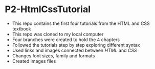 # P2-HtmlCssTutorial
- This repo contains the first four tutorials from the HTML and CSS textbook
- This repo was cloned to my local computer 
- Four branches were created to hold the 4 chapters
- Followed the tutorials step by step exploring different syntax
- Used links and images connected between *HTML* and *CSS*
- Changes font sizes, family and formats
- Created images files
